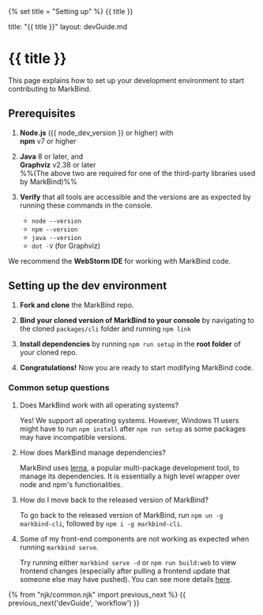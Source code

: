 {% set title = "Setting up" %}
<span id="title" class="d-none">{{ title }}</span>

<frontmatter>
  title: "{{ title }}"
  layout: devGuide.md
</frontmatter>

# {{ title }}

<div class="lead">

This page explains how to set up your development environment to start contributing to MarkBind.
</div>

## Prerequisites

1. **Node.js** ({{ node_dev_version }} or higher) with<br>
   **npm** <tooltip content="You may need to upgrade the default npm that is included with Node.js v14 installation">v7</tooltip> or higher

1. **Java** 8 or later, and<br>
   **Graphviz** v2.38 or later<br>
   %%(The above two are required for one of the third-party libraries used by MarkBind)%%

1. **Verify** that all tools are accessible and the versions are as expected by running these commands in the console.
   * `node --version`
   * `npm --version`
   * `java --version`
   * `dot -V` (for Graphviz)

<box type="tip" seamless>

We recommend the **WebStorm IDE** for working with MarkBind code.
</box>

## Setting up the dev environment

1. **Fork and clone** the MarkBind repo.

1. **Bind your cloned version of MarkBind to your console** by navigating to the cloned `packages/cli` folder and running `npm link`

1. **Install dependencies** by running
   <popover content="Under the hood, this calls `npm ci` and `lerna bootstrap`">`npm run setup`</popover>
   in the **root folder** of your cloned repo.

1. **Congratulations!** Now you are ready to start modifying MarkBind code.

### Common setup questions

1. Does MarkBind work with all operating systems?

   Yes! We support all operating systems. However, Windows 11 users might have
   to run `npm install` after `npm run setup` as some packages may have
   incompatible versions.

1. How does MarkBind manage dependencies?

   MarkBind uses [lerna](https://github.com/lerna/lerna), a popular
   multi-package development tool, to manage its dependencies. It is
   essentially a high level wrapper over node and npm's functionalities.

1. How do I move back to the released version of MarkBind?

   To go back to the released version of MarkBind, run
   `npm un -g markbind-cli`, followed by `npm i -g markbind-cli`.

1. Some of my front-end components are not working as expected when running `markbind serve`.

   Try running either `markbind serve -d` or `npm run build:web` to view frontend changes (especially after pulling a frontend update that someone else may have pushed). You can see more details [here](workflow.md#editing-frontend-features).

{% from "njk/common.njk" import previous_next %}
{{ previous_next('devGuide', 'workflow') }}